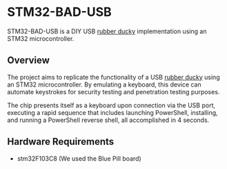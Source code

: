 # STM32-BAD-USB

STM32-BAD-USB is a DIY USB [rubber ducky](https://shop.hak5.org/products/usb-rubber-ducky) implementation using an STM32 microcontroller.

## Overview

The project aims to replicate the functionality of a USB [rubber ducky](https://shop.hak5.org/products/usb-rubber-ducky) using an STM32 microcontroller. By emulating a keyboard, this device can automate keystrokes for security testing and penetration testing purposes.

The chip presents itself as a keyboard upon connection via the USB port, executing a rapid sequence that includes launching PowerShell, installing, and running a PowerShell reverse shell, all accomplished in 4 seconds.






## Hardware Requirements

- stm32F103C8 (We used the Blue Pill board)

